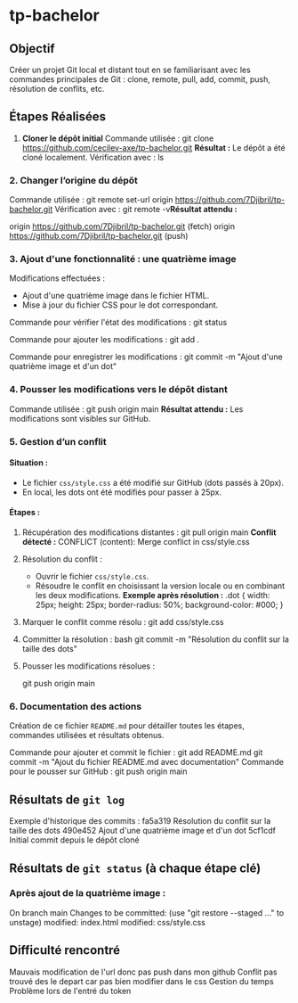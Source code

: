 ﻿# tp-bachelor
 ## Objectif
Créer un projet Git local et distant tout en se familiarisant avec les commandes principales de Git : clone, remote, pull, add, commit, push, résolution de conflits, etc.

## Étapes Réalisées
1. **Cloner le dépôt initial**
Commande utilisée :
git clone https://github.com/cecilev-axe/tp-bachelor.git
**Résultat :** Le dépôt a été cloné localement.
Vérification avec :
ls
### 2. **Changer l’origine du dépôt**
Commande utilisée :
git remote set-url origin https://github.com/7Djibril/tp-bachelor.git
Vérification avec :
git remote -v**Résultat attendu :**

origin  https://github.com/7Djibril/tp-bachelor.git (fetch)
origin  https://github.com/7Djibril/tp-bachelor.git (push)
### 3. **Ajout d'une fonctionnalité : une quatrième image**
Modifications effectuées :
- Ajout d'une quatrième image dans le fichier HTML.
- Mise à jour du fichier CSS pour le dot correspondant.

Commande pour vérifier l'état des modifications :
git status

Commande pour ajouter les modifications :
git add .

Commande pour enregistrer les modifications :
git commit -m "Ajout d'une quatrième image et d'un dot"
### 4. **Pousser les modifications vers le dépôt distant**
Commande utilisée :
git push origin main
**Résultat attendu :** Les modifications sont visibles sur GitHub.
### 5. **Gestion d’un conflit**
#### Situation :
- Le fichier `css/style.css` a été modifié sur GitHub (dots passés à 20px).
- En local, les dots ont été modifiés pour passer à 25px.
#### Étapes :
1. Récupération des modifications distantes :
   git pull origin main
   **Conflit détecté :**
   CONFLICT (content): Merge conflict in css/style.css
2. Résolution du conflit :
   - Ouvrir le fichier `css/style.css`.
   - Résoudre le conflit en choisissant la version locale ou en combinant les deux modifications.
**Exemple après résolution :**
   .dot {
       width: 25px;
       height: 25px;
       border-radius: 50%;
       background-color: #000;
   }

3. Marquer le conflit comme résolu :
   git add css/style.css
4. Committer la résolution :
bash   git commit -m "Résolution du conflit sur la taille des dots"
5. Pousser les modifications résolues :

   git push origin main
### 6. **Documentation des actions**
Création de ce fichier `README.md` pour détailler toutes les étapes, commandes utilisées et résultats obtenus.

Commande pour ajouter et commit le fichier :
git add README.md
git commit -m "Ajout du fichier README.md avec documentation"
Commande pour le pousser sur GitHub :
git push origin main

## Résultats de `git log`
Exemple d'historique des commits :
fa5a319 Résolution du conflit sur la taille des dots
490e452 Ajout d'une quatrième image et d'un dot
5cf1cdf Initial commit depuis le dépôt cloné
## Résultats de `git status` (à chaque étape clé)
### Après ajout de la quatrième image :
On branch main
Changes to be committed:
  (use "git restore --staged <file>..." to unstage)
        modified:   index.html
        modified:   css/style.css

## Difficulté rencontré 
Mauvais modification de l'url donc pas push dans mon github
Conflit pas trouvé des le depart car pas bien modifier dans le css
Gestion du temps
Problème lors de l'entré du token





